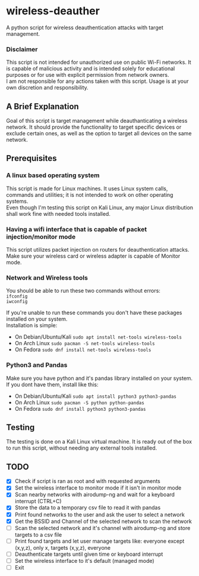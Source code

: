 # wireless-deauther
A python script for wireless deauthentication attacks with target management.

### Disclaimer
This script is not intended for unauthorized use on public Wi-Fi networks. 
It is capable of malicious activity and is intended solely for educational purposes or for use with explicit permission from network owners.<br>
I am not responsible for any actions taken with this script. Usage is at your own discretion and responsibility.<br>

## A Brief Explanation
Goal of this script is target management while deauthanticating a wireless network.
It should provide the functionality to target specific devices or exclude certain ones, as well as the option to target all devices on the same network.

## Prerequisites
### A linux based operating system
This script is made for Linux machines. It uses Linux system calls, commands and utilities; it is not intended to work on other operating systems.<br>
Even though I'm testing this script on Kali Linux, any major Linux distribution shall work fine with needed tools installed.

### Having a wifi interface that is capable of packet injection/monitor mode
This script utilizes packet injection on routers for deauthentication attacks. Make sure your wireless card or wireless adapter is capable of Monitor mode.

### Network and Wireless tools
You should be able to run these two commands without errors:<br>
```ifconfig```<br>
```iwconfig```<br>

If you're unable to run these commands you don't have these packages installed on your system.<br>
Installation is simple:<br>
- On Debian/Ubuntu/Kali
```sudo apt install net-tools wireless-tools```
- On Arch Linux
```sudo pacman -S net-tools wireless-tools```
- On Fedora
```sudo dnf install net-tools wireless-tools```

### Python3 and Pandas
Make sure you have python and it's pandas library installed on your system.<br>
If you dont have them, install like this:<br>
- On Debian/Ubuntu/Kali
```sudo apt install python3 python3-pandas```
- On Arch Linux
```sudo pacman -S python python-pandas```
- On Fedora
```sudo dnf install python3 python3-pandas```

## Testing
The testing is done on a Kali Linux virtual machine. It is ready out of the box to run this script, without needing any external tools installed.

## TODO
- [x] Check if script is ran as root and with requested arguments
- [x] Set the wireless interface to monitor mode if it isn't in monitor mode
- [x] Scan nearby networks with airodump-ng and wait for a keyboard interrupt (CTRL+C)
- [x] Store the data to a temporary csv file to read it with pandas
- [x] Print found networks to the user and ask the user to select a network
- [x] Get the BSSID and Channel of the selected network to scan the network
- [ ] Scan the selected network and it's channel with airodump-ng and store targets to a csv file
- [ ] Print found targets and let user manage targets like: everyone except (x,y,z), only x, targets (x,y,z), everyone
- [ ] Deauthenticate targets until given time or keyboard interrupt
- [ ] Set the wireless interface to it's default (managed mode)
- [ ] Exit
